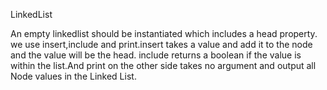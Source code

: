 LinkedList

An empty linkedlist should be instantiated which includes a head property.
we use insert,include and print.insert takes a value and add it to the node and the value will be the head.
include returns a boolean if the value is within the list.And
print on the other side takes no argument and output all Node values in the Linked List.